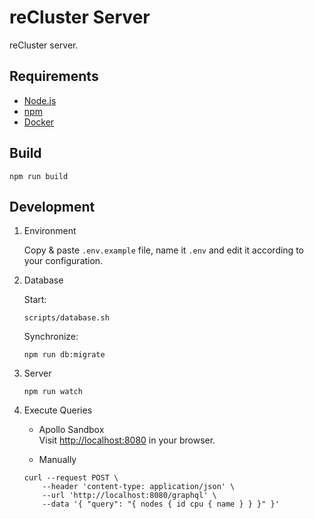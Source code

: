 # reCluster Server

reCluster server.

## Requirements

- [Node.js](https://nodejs.org)
- [npm](https://www.npmjs.com)
- [Docker](https://www.docker.com)

## Build

```console
npm run build
```

## Development

1. Environment

   Copy & paste `.env.example` file, name it `.env` and edit it according to your configuration.

1. Database

   Start:

   ```console
   scripts/database.sh
   ```

   Synchronize:

   ```console
   npm run db:migrate
   ```

1. Server

   ```console
   npm run watch
   ```

1. Execute Queries

   - Apollo Sandbox \
     Visit <http://localhost:8080> in your browser.

   - Manually

   ```console
   curl --request POST \
       --header 'content-type: application/json' \
       --url 'http://localhost:8080/graphql' \
       --data '{ "query": "{ nodes { id cpu { name } } }" }'
   ```
